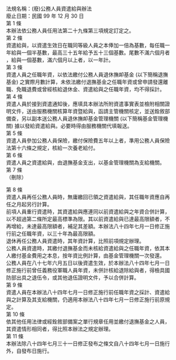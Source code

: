 法規名稱：(廢)公務人員資遣給與辦法  
廢止日期：民國 99 年 12 月 30 日  
第 1 條  
本辦法依公務人員任用法第二十九條第三項規定訂定之。  
第 2 條  
資遣給與，以資遣生效日在職同等級人員之本俸加一倍為基數，每任職一  
年給與一個半基數，最高三十五年給予五十三個基數。尾數不滿六個月者  
，給與一個基數，滿六個月以上者，以一年計。  
第 3 條  
資遣人員之任職年資，以依法繳付公務人員退休撫卹基金 (以下簡稱退撫  
基金) 之實際月數計算，未依法繳付退撫基金之任職年資或曾申請發還離  
職、免職退費或曾經核給退休金、資遣給與之任職年資，均不得採計。  
第 4 條  
資遣人員於接到資遣通知後，應填具本辦法所附資遣事實表並檢附相關證  
明文件，送由服務機關核算年資暨給與，函請主管機關核定，並送銓敘部  
備查，另以副本送公務人員退休撫卹基金管理機關 (以下簡稱基金管理機  
關) 據以發給資遣給與。必要時得由服務機關代填報送。  
第 5 條  
資遣人員參加公務人員保險，繳付保險費五年以上者，準用公務人員保險  
法第十六條之規定，核給一次養老給付。  
第 6 條  
資遣人員之資遣給與，由退撫基金支出，以基金管理機關為支給機關。  
第 7 條  
（刪除）  


第 8 條  
資遣人員再任公務人員時，無庸繳回已領之資遣給與，其任職年資應自再  
任之月起另行計算。  
前項人員重行資遣時，其資遣給與應連同以前資遣給與之年資合併計算，  
以不超過第二條所定最高標準為限。其以前資遣給與已達最高限額者，不  
再增給，未達最高限額者，補足其差額。本辦法八十四年七月一日修正施  
行前之任職年資，以三十年為最高限額。  
退休再任公務人員資遣時，其年資計算，比照前項規定辦理。  
公務人員資遣時，其繳付退撫基金而未核給資遣給與之任職年資，依其本  
人繳付基金費用之本息，按年資比例計算，由基金管理機關一次發還。  
公務人員在八十七年六月五日以後資遣生效，於本辦法八十四年七月一日  
修正施行前曾任義務役軍職人員年資，未併計核給退除給與者，得檢具國  
防部出具之退伍令，或其他退伍證明文件，予以合併計算。  
第 9 條  
資遣人員在本辦法八十四年七月一日修正施行前任職年資之採計、資遣給  
與之計算及其支給機關，仍適用本辦法八十四年七月一日修正施行前原規  
定。  
第 10 條  
依其他任用法律或經銓敘部備案之單行規章任用並繳付退撫基金之人員，  
其資遣情形相同者，得比照本辦法之規定辦理。  
第 11 條  
本辦法除八十四年七月三十一日修正發布之條文自八十四年七月一日施行  
外，自發布日施行。  


